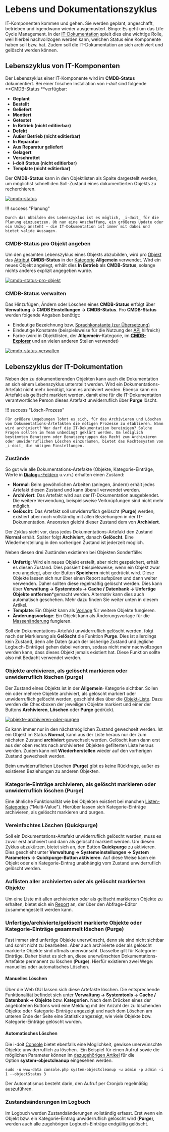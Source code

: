 # Lebens und Dokumentationszyklus

IT-Komponenten kommen und gehen. Sie werden geplant, angeschafft, betrieben und irgendwann wieder ausgemustert. Bingo: Es geht um das Life Cycle Management. In der [IT-Dokumentation](../glossar.md) spielt dies eine wichtige Rolle, weil hierbei nachvollzogen werden kann, welchen Status eine Komponente haben soll bzw. hat. Zudem soll die IT-Dokumentation an sich archiviert und gelöscht werden können.

Lebenszyklus von IT-Komponenten
-------------------------------

Der Lebenszyklus einer IT-Komponente wird im **CMDB-Status** dokumentiert. Bei einer frischen Installation von _i-doit_ sind folgende **CMDB-Status **verfügbar:

*   **Geplant**
*   **Bestellt**
*   **Geliefert**
*   **Montiert**
*   **Getestet**
*   **In Betrieb (nicht editierbar)**
*   **Defekt**
*   **Außer Betrieb (nicht editierbar)**
*   **In Reparatur**
*   **Aus Reparatur geliefert**
*   **Gelagert**
*   **Verschrottet**
*   **i-doit Status (nicht editierbar)**
*   **Template (nicht editierbar)**

Der **CMDB-Status** kann in den Objektlisten als Spalte dargestellt werden, um möglichst schnell den Soll-Zustand eines dokumentierten Objekts zu recherchieren.

[![cmdb-status](../assets/images/de/grundlagen/lebens-und-dokumentationszyklus/1-lud.png)](../assets/images/de/grundlagen/lebens-und-dokumentationszyklus/1-lud.png)

!!! success "Planung"

    Durch das Abbilden des Lebenszyklus ist es möglich, _i-doit_ für die Planung einzusetzen. Ob nun eine Anschaffung, ein größeres Update oder ein Umzug ansteht – die IT-Dokumentation ist immer mit dabei und bietet valide Aussagen.

### CMDB-Status pro Objekt angeben

Um den gesamten Lebenszyklus eines Objekts abzubilden, wird pro [Objekt](../glossar.md) das [Attribut](../glossar.md) **CMDB-Status** in der [Kategorie](../glossar.md) **Allgemein** verwendet. Wird ein neues Objekt angelegt, erhält dies **In Betrieb** als **CMDB-Status**, solange nichts anderes explizit angegeben wurde.

[![cmdb-status-pro-objekt](../assets/images/de/grundlagen/lebens-und-dokumentationszyklus/2-lud.png)](../assets/images/de/grundlagen/lebens-und-dokumentationszyklus/2-lud.png)

### CMDB-Status verwalten

Das Hinzufügen, Ändern oder Löschen eines **CMDB-Status** erfolgt über **Verwaltung → CMDB Einstellungen → CMDB-Status**. Pro **CMDB-Status** werden folgende Angaben benötigt:
<!---Todo: Fixme--->
*   Eindeutige Bezeichnung bzw. [Sprachkonstante (zur Übersetzung)](/pages/viewpage.action?pageId=37781507)
*   Eindeutige Konstante (beispielsweise für die Nutzung der [API](/pages/viewpage.action?pageId=7831613) hilfreich)
*   Farbe (wird in Objektlisten, der **Allgemein**\-Kategorie, im [**CMDB-Explorer**](/display/de/CMDB-Explorer) und an vielen anderen Stellen verwendet)

[![cmdb-status-verwalten](../assets/images/de/grundlagen/lebens-und-dokumentationszyklus/3-lud.png)](../assets/images/de/grundlagen/lebens-und-dokumentationszyklus/3-lud.png)

Lebenszyklus der IT-Dokumentation
---------------------------------

Neben den zu dokumentierenden Objekten kann auch die Dokumentation an sich einem Lebenszyklus unterstellt werden. Wird ein Dokumentations-Artefakt nicht mehr benötigt, kann es archiviert werden. Ebenso kann ein Artefakt als gelöscht markiert werden, damit eine für die IT-Dokumentation verantwortliche Person dieses Artefakt unwiderruflich über **Purge** löscht.

!!! success "Lösch-Prozess"

    Für größere Umgebungen lohnt es sich, für das Archivieren und Löschen von Dokumentations-Artefakten die nötigen Prozesse zu etablieren. Wann wird archiviert? Wer darf die IT-Dokumentation bereinigen? Solche Fragen sollten im Team unbedingt geklärt werden. Um lediglich bestimmten Benutzern oder Benutzergruppen das Recht zum Archivieren oder unwiderruflichen Löschen einzuräumen, bietet das Rechtesystem von _i-doit_ die nötigen Einstellungen.

### Zustände

So gut wie alle Dokumentations-Artefakte (Objekte, Kategorie-Einträge, Werte in [**Dialog+**\-Feldern](dialog-admin.md) u.v.m.) erhalten einen Zustand:

*   **Normal**: Beim gewöhnlichen Arbeiten (anlegen, ändern) erhält jedes Artefakt diesen Zustand und kann überall verwendet werden.
*   **Archiviert**: Das Artefakt wird aus der IT-Dokumentation ausgeblendet. Die weitere Verwendung, beispielsweise Verknüpfungen sind nicht mehr möglich.
*   **Gelöscht**: Das Artefakt soll unwiderruflich gelöscht (**Purge**) werden, existiert aber noch vollständig mit allen Beziehungen in der IT-Dokumentation. Ansonsten gleicht dieser Zustand dem von **Archiviert**.

Der Zyklus sieht vor, dass jedes Dokumentations-Artefakt den Zustand **Normal** erhält. Später folgt **Archiviert**, danach **Gelöscht**. Eine Wiederherstellung in den vorherigen Zustand ist jederzeit möglich.

Neben diesen drei Zuständen existieren bei Objekten Sonderfälle:
<!---Todo: Fixme--->
*   **Unfertig**: Wird ein neues Objekt erstellt, aber nicht gespeichert, erhält es diesen Zustand. Dies passiert beispielsweise, wenn ein Objekt zwar neu angelegt, aber der Button **Speichern** nicht gedrückt wird. Diese Objekte lassen sich nur über einen Report aufspüren und dann weiter verwenden. Daher sollten diese regelmäßig gelöscht werden. Dies kann über **Verwaltung → Systemtools → Cache / Datenbank → Unfertige Objekte entfernen***gemacht werden. Alternativ kann dies auch automatisch geschehen. Mehr dazu finden Sie weiter unten in diesem Artikel.
*   **Template**: Ein Objekt kann als [Vorlage](/display/de/Templates) für weitere Objekte fungieren.
*   **Änderungsvorlage**: Ein Objekt kann als Änderungsvorlage für die [Massenänderung](/pages/viewpage.action?pageId=20250697) fungieren.

Soll ein Dokumentations-Artefakt unwiderruflich gelöscht werden, folgt nach der Markierung als **Gelöscht** die Funktion **Purge**. Dies ist allerdings kein Zustand, denn alle Daten (auch der bisherige Zustand und jegliche Logbuch-Einträge) gehen dabei verloren, sodass nicht mehr nachvollzogen werden kann, dass dieses Objekt jemals existiert hat. Diese Funktion sollte also mit Bedacht verwendet werden.

### Objekte archivieren, als gelöscht markieren oder unwiderruflich löschen (purge)

Der Zustand eines Objekts ist in der **Allgemein**\-Kategorie sichtbar. Sollen ein oder mehrere Objekte archiviert, als gelöscht markiert oder unwiderruflich gelöscht werden, geschieht dies über die [Objekt-Liste](objekt-liste/index.md). Dazu werden die Checkboxen der jeweiligen Objekte markiert und einer der Buttons **Archivieren**, **Löschen** oder **Purge** gedrückt.

[![objekte-archivieren-oder-purgen](../assets/images/de/grundlagen/lebens-und-dokumentationszyklus/4-lud.png)](../assets/images/de/grundlagen/lebens-und-dokumentationszyklus/4-lud.png)

Es kann immer nur in den nächstmöglichen Zustand gewechselt werden. Ist ein Objekt im Status **Normal**, kann aus der Liste heraus nur der zum nächsten Zustand **archiviert** gewechselt werden. Gelöscht kann dann erst aus der oben rechts nach archivierten Objekten gefilterten Liste heraus werden. Zudem kann mit **Wiederherstellen** wieder auf den vorherigen Zustand gewechselt werden.

  

Beim unwiderruflichen Löschen (**Purge**) gibt es keine Rückfrage, außer es existieren Beziehungen zu anderen Objekten.

### Kategorie-Einträge archivieren, als gelöscht markieren oder unwiderruflich löschen (Purge)

Eine ähnliche Funktionalität wie bei Objekten existiert bei manchen [Listen-Kategorien](../glossar.md) ("Multi-Value"). Hierüber lassen sich Kategorie-Einträge archivieren, als gelöscht markieren und purgen.

### Vereinfachtes Löschen (Quickpurge)

Soll ein Dokumentations-Artefakt unwiderruflich gelöscht werden, muss es zuvor erst archiviert und dann als gelöscht markiert werden. Um diesen Zyklus abzukürzen, bietet sich an, den Button **Quickpurge** zu aktivieren. Dies geschieht unter **Verwaltung → Systemeinstellungen → System Parameters → Quickpurge-Button aktivieren**. Auf diese Weise kann ein Objekt oder ein Kategorie-Eintrag unabhängig vom Zustand unwiderruflich gelöscht werden.

### Auflisten aller archivierten oder als gelöscht markierten Objekte
<!---Todo: Fixme--->
Um eine Liste mit allen archivierten oder als gelöscht markierten Objekte zu erhalten, bietet sich ein [Report](/display/de/Report+Manager) an, der über den Abfrage-Editor zusammengestellt werden kann.

### Unfertige/archivierte/gelöscht markierte Objekte oder Kategorie-Einträge gesammelt löschen (Purge)

Fast immer sind unfertige Objekte unerwünscht, denn sie sind nicht sichtbar und somit nicht zu bearbeiten. Aber auch archivierte oder als gelöscht markierte Objekte sind oftmals unerwünscht. Dasselbe gilt für Kategorie-Einträge. Daher bietet es sich an, diese unerwünschten Dokumentations-Artefakte permanent zu löschen (**Purge**). Hierfür existieren zwei Wege: manuelles oder automatisches Löschen.

#### Manuelles Löschen

Über die Web GUI lassen sich diese Artefakte löschen. Die entsprechende Funktionalität befindet sich unter **Verwaltung → Systemtools → Cache / Datenbank → Objekte** bzw. **Kategorien**. Nach dem Drücken eines der angebotenen Buttons wird eine Meldung mit der Anzahl der zu löschenden Objekte oder Kategorie-Einträge angezeigt und nach dem Löschen am unteren Ende der Seite eine Statistik angezeigt, wie viele Objekte bzw. Kategorie-Einträge gelöscht wurden.

#### Automatisches Löschen
<!---Todo: Fixme--->
Die i-doit [Console](/display/de/Console) bietet ebenfalls eine Möglichkeit, gewisse unerwünschte Objekte unwiderruflich zu löschen.  Ein Beispiel für einen Aufruf sowie die möglichen Parameter können im [dazugehörigen Artikel](/display/de/Optionen+und+Parameter+der+Console) für die Option **system-objectcleanup** eingesehen werden.

    sudo -u www-data console.php system-objectcleanup -u admin -p admin -i 1 --objectStatus 3

Der Automatismus besteht darin, den Aufruf per Cronjob regelmäßig auszuführen.

### Zustandsänderungen im Logbuch

Im Logbuch werden Zustandsänderungen vollständig erfasst. Erst wenn ein Objekt bzw. ein Kategorie-Eintrag unwiderruflich gelöscht wird (**Purge**), werden auch alle zugehörigen Logbuch-Einträge endgültig gelöscht.